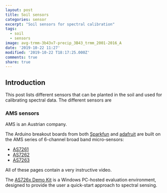 ```yaml
---
layout: post
title: Soil sensors
categories: sensor
excerpt: "Soil sensors for spectral calibration"
tags:
  - soil
  - sensors
image: avg-trmm-3b43v7-precip_3B43_trmm_2001-2016_A
date: '2019-10-22 11:27'
modified: '2019-10-22 T18:17:25.000Z'
comments: true
share: true
---
```


## Introduction

This post lists different sensors that can be planted in the soil and used for calibrating spectral data. The different sensors are

### AMS sensors

AMS is an Austrian company.

The Arduino breakout boards from both [Sparkfun](../../components/components-sparkfun-spectrometer/) and [adafruit](../../components/components-adafruit/) are built on the AMS series of 6-channel broad band micro-sensors:

- [AS7261](https://ams.com/AS7261)
- [AS7262](https://ams.com/AS7262)
- [AS7263](https://ams.com/AS7263)

All of these pages contain a very instructive video.

The [AS726x Demo Kit](https://ams.com/as726xdemokit) is a Windows PC-hosted evaluation environment, designed to provide the user a quick-start approach to spectral sensing.
